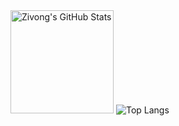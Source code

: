 <div class="row">
  
  <img alt="Zivong's GitHub Stats" src="https://github-readme-stats.vercel.app/api?username=zivong&show_icons=true" height="165">
  <img alt="Top Langs" src="https://github-readme-stats.vercel.app/api/top-langs/?username=zivong&layout=compact">
</div>
